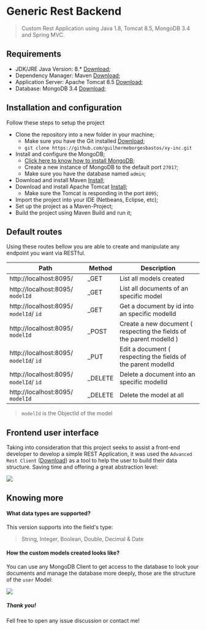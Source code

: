 # Generic Rest Backend
> Custom Rest Application using Java 1.8, Tomcat 8.5, MongoDB 3.4 and Spring MVC.

## Requirements
- JDK/JRE Java Version: 8.* [Download](http://www.oracle.com/technetwork/pt/java/javase/downloads/jdk8-downloads-2133151.html);
- Dependency Manager: Maven [Download](https://maven.apache.org/download.cgi);
- Application Server: Apache Tomcat 8.5 [Download](https://tomcat.apache.org/download-80.cgi);
- Database: MongoDB 3.4 [Download](https://docs.mongodb.com/getting-started/shell/installation/);

## Installation and configuration
Follow these steps to setup the project
+ Clone the repository into a new folder in your machine;
    * Make sure you have the Git installed [Download](https://git-scm.com/book/en/v2/Getting-Started-Installing-Git);
    * ```git clone https://github.com/guilhermeborgesbastos/xy-inc.git```
+ Install and configure the MongoDB;
    * [Click here to know how to install MongoDB](https://docs.mongodb.com/getting-started/shell/);
    * Create a new instance of MongoDB to the default port ```27017```;
    * Make sure you have the database named ```admin```;
+ Download and install Maven [Install](https://maven.apache.org/download.cgi);
+ Download and install Apache Tomcat  [Install](https://wiki.apache.org/tomcat/GettingStarted);
    * Make sure the Tomcat is responding in the port ```8095```;
+ Import the project into your IDE (Netbeans, Eclipse, etc);
+ Set up the project as a Maven-Project;
+ Build the project using Maven Build and run it;

## Default routes
Using these routes bellow you are able to create and manipulate any endpoint you want via RESTful.

| Path | Method |  Description |
| ------ | ------ | ------ |
| http://localhost:8095/ | _GET | List all models created |
| http://localhost:8095/ `modelId` | _GET | List all documents of an specific model |
| http://localhost:8095/ `modelId`/ `id` | _GET | Get a document by id into an specific modelId |
| http://localhost:8095/ `modelId` | _POST | Create a new document ( respecting the fields of the parent modelId ) |
| http://localhost:8095/ `modelId`/ `id` | _PUT | Edit a document ( respecting the fields of the parent modelId |
| http://localhost:8095/ `modelId`/ `id` | _DELETE | Delete a document into an specific modelId |
| http://localhost:8095/ `modelId` | _DELETE | Delete the model at all |

> `modelId` is the ObjectId of the model

## Frontend user interface
Taking into consideration that this project seeks to assist a  front-end developer to develop a simple REST Application, it was used the ```Advanced Rest Client``` ([Download](https://advancedrestclient.com/)) as a tool to help the user to build their data structure. Saving time and offering a great abstraction level:

![](https://image.ibb.co/gL2NCm/Save_New_Product_Item_2.jpg)

## Knowing more
#### What data types are supported?
This version supports into the field's type:
> String, Integer, Boolean, Double, Decimal & Date

#### How the custom models created looks like?
You can use any MongoDB Client to get access to the database to look your documents and manage the database more deeply, those are the structure of the ```user``` Model:

![](https://image.ibb.co/hiPSCm/Mongo_DB_Documents_Structure_merged.jpg?cache=false)

##### Thank you!
Fell free to open any issue discussion or contact me!

